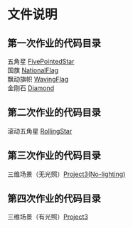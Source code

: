 # 文件说明
## 第一次作业的代码目录  
五角星 [FivePointedStar](./FivePointedStar/)  
国旗 [NationalFlag](./NationalFlag/)  
飘动旗帜 [WavingFlag](./WavingFlag/)  
金刚石 [Diamond](./Diamond/)
## 第二次作业的代码目录  
滚动五角星 [RollingStar](./RollingStar/)
## 第三次作业的代码目录  
三维场景（无光照）[Project3(No-lighting)](./Project3(No-lighting)/)
## 第四次作业的代码目录  
三维场景（有光照）[Project3](./Project3/)
